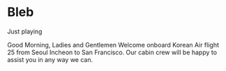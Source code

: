 # Bleb
Just playing

Good Morning, Ladies and Gentlemen
Welcome onboard Korean Air flight 25 from Seoul Incheon to San Francisco. Our cabin crew will be happy to assist you in any way we can. 
